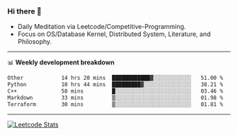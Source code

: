 ### Hi there 👋
* Daily Meditation via Leetcode/Competitive-Programming.
* Focus on OS/Database Kernel, Distributed System, Literature, and Philosophy.

-------

📊 **Weekly development breakdown**
<!--START_SECTION:waka-->

```txt
Other            14 hrs 20 mins  ████████████▓░░░░░░░░░░░░   51.00 %
Python           10 hrs 44 mins  █████████▓░░░░░░░░░░░░░░░   38.21 %
C++              58 mins         █░░░░░░░░░░░░░░░░░░░░░░░░   03.46 %
Markdown         33 mins         ▒░░░░░░░░░░░░░░░░░░░░░░░░   01.98 %
Terraform        30 mins         ▒░░░░░░░░░░░░░░░░░░░░░░░░   01.81 %
```

<!--END_SECTION:waka-->

-------

[![Leetcode Stats](https://leetcard.jacoblin.cool/hzhang413?font=Fira+Mono)](https://leetcode.com/fxrc)
<!-- ![image](./cyberpunk-ghost-in-the-shell.gif)
![image](./gis-archive.png) -->
